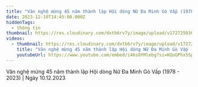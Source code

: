 ```yaml
---
title: "Văn nghệ mừng 45 năm thành lập Hội dòng Nữ Đa Minh Gò Vấp (1978 - 2023) "
date: 2023-12-10T14:45:00.000Z
hiddenTags:
  - thông tin
thumbnail: https://res.cloudinary.com/dxtb6rv7y/image/upload/v1727250368/45_nam_truyen_thong_HD_j9eual.jpg
videos:
  - thumbnail: https://res.cloudinary.com/dxtb6rv7y/image/upload/v1727250368/45_nam_truyen_thong_HD_j9eual.jpg
    title: "Văn nghệ mừng 45 năm thành lập Hội dòng Nữ Đa Minh Gò Vấp (1978 - 2023) "
    youtubeUrl: https://www.youtube.com/embed/i46sOYMlebg?si=KQuGPhx5Sp2uF6-k
---
```

Văn nghệ mừng 45 năm thành lập Hội dòng Nữ Đa Minh Gò Vấp (1978 - 2023) | Ngày 10.12.2023
